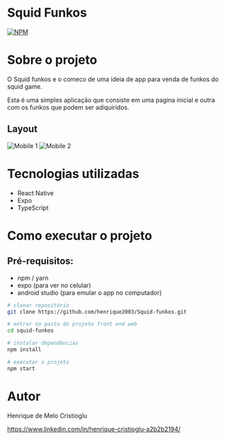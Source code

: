 # Squid Funkos
[![NPM](https://img.shields.io/npm/l/react)](https://github.com/devsuperior/sds1-wmazoni/blob/master/LICENSE) 

# Sobre o projeto

O Squid funkos e o comeco de uma ideia de app para venda de funkos do squid game.

Esta é uma simples aplicação que consiste em uma pagina inicial e outra com os funkos que podem ser adiquiridos.

## Layout
![Mobile 1](https://github.com/henrique2003/Squid-funkos/tree/master/src/assets/screens/home.png) ![Mobile 2](https://github.com/henrique2003/Squid-funkos/tree/master/src/assets/screens/store.png)

# Tecnologias utilizadas
- React Native
- Expo
- TypeScript

# Como executar o projeto

## Pré-requisitos:
- npm / yarn
- expo (para ver no celular)
- android studio (para emular o app no computador)


```bash
# clonar repositório
git clone https://github.com/henrique2003/Squid-funkos.git

# entrar na pasta do projeto front end web
cd squid-funkos

# instalar dependências
npm install

# executar o projeto
npm start
```

# Autor

Henrique de Melo Cristioglu

https://www.linkedin.com/in/henrique-cristioglu-a2b2b2194/
